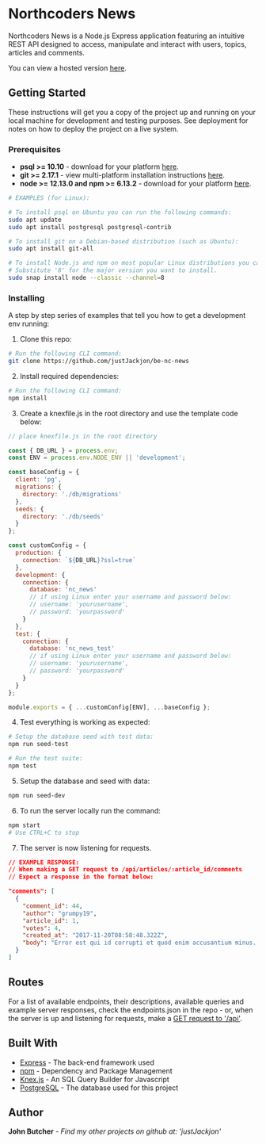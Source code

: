 # **Northcoders News**

Northcoders News is a Node.js Express application featuring an intuitive REST API designed to access, manipulate and interact with users, topics, articles and comments.

You can view a hosted version [here](https://justjackjon-nc-news.herokuapp.com/api).

## Getting Started

These instructions will get you a copy of the project up and running on your local machine for development and testing purposes. See deployment for notes on how to deploy the project on a live system.

### Prerequisites

- **psql >= 10.10** - download for your platform [here](https://www.postgresql.org/download/).
- **git >= 2.17.1** - view multi-platform installation instructions [here](https://git-scm.com/book/en/v2/Getting-Started-Installing-Git).
- **node >= 12.13.0 and npm >= 6.13.2** - download for your platform [here](https://nodejs.org/en/download/).

```bash
# EXAMPLES (for Linux):

# To install psql on Ubuntu you can run the following commands:
sudo apt update
sudo apt install postgresql postgresql-contrib

# To install git on a Debian-based distribution (such as Ubuntu):
sudo apt install git-all

# To install Node.js and npm on most popular Linux distributions you can use Snaps:
# Substitute '8' for the major version you want to install.
sudo snap install node --classic --channel=8
```

### Installing

A step by step series of examples that tell you how to get a development env running:

1. Clone this repo:

```bash
# Run the following CLI command:
git clone https://github.com/justJackjon/be-nc-news
```

2. Install required dependencies:

```bash
# Run the following CLI command:
npm install
```

3. Create a knexfile.js in the root directory and use the template code below:

```javascript
// place knexfile.js in the root directory

const { DB_URL } = process.env;
const ENV = process.env.NODE_ENV || 'development';

const baseConfig = {
  client: 'pg',
  migrations: {
    directory: './db/migrations'
  },
  seeds: {
    directory: './db/seeds'
  }
};

const customConfig = {
  production: {
    connection: `${DB_URL}?ssl=true`
  },
  development: {
    connection: {
      database: 'nc_news'
      // if using Linux enter your username and password below:
      // username: 'yourusername',
      // password: 'yourpassword'
    }
  },
  test: {
    connection: {
      database: 'nc_news_test'
      // if using Linux enter your username and password below:
      // username: 'yourusername',
      // password: 'yourpassword'
    }
  }
};

module.exports = { ...customConfig[ENV], ...baseConfig };
```

4. Test everything is working as expected:

```bash
# Setup the database seed with test data:
npm run seed-test

# Run the test suite:
npm test
```

5. Setup the database and seed with data:

```bash
npm run seed-dev
```

6. To run the server locally run the command:

```bash
npm start
# Use CTRL+C to stop
```

7. The server is now listening for requests.

```json
// EXAMPLE RESPONSE:
// When making a GET request to /api/articles/:article_id/comments
// Expect a response in the format below:

"comments": [
  {
    "comment_id": 44,
    "author": "grumpy19",
    "article_id": 1,
    "votes": 4,
    "created_at": "2017-11-20T08:58:48.322Z",
    "body": "Error est qui id corrupti et quod enim accusantium minus. Deleniti quae ea magni officiis et qui suscipit non."
  }
]
```

## Routes

For a list of available endpoints, their descriptions, available queries and example server responses, check the endpoints.json in the repo - or, when the server is up and listening for requests, make a [GET request to '/api'](https://justjackjon-nc-news.herokuapp.com/api/).

## Built With

- [Express](https://expressjs.com/) - The back-end framework used
- [npm](https://www.npmjs.com/) - Dependency and Package Management
- [Knex.js](http://knexjs.org/) - An SQL Query Builder for Javascript
- [PostgreSQL](https://www.postgresql.org/) - The database used for this project

## Author

**John Butcher** - _Find my other projects on github at: 'justJackjon'_
